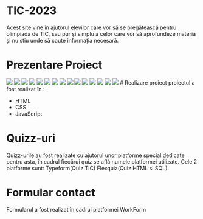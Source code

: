 # TIC-2023
Acest site vine în ajutorul elevilor care vor să se pregătească pentru olimpiada de TIC, sau pur și simplu a celor care vor să aprofundeze materia și nu știu unde să caute informația necesară.
# Prezentare Proiect
<img src="readme/1.png">
<img src="readme/2.png">
<img src="readme/3.png">
<img src="readme/4.png">
<img src="readme/5.png">
<img src="readme/6.png">
<img src="readme/7.png">
<img src="readme/8.png">
<img src="readme/9.png">
<img src="readme/10.png">
<img src="readme/11.png">
<img src="readme/12.png">
<img src="readme/13.png">
<img src="readme/14.png">
<img src="readme/15.png">
# Realizare proiect
proiectul a fost realizat în :
<ul>
  <li>HTML</li>
  <li>CSS</li>
  <li>JavaScript</li>
</ul>

# Quizz-uri
Quizz-urile au fost realizate cu ajutorul unor platforme special dedicate pentru asta, în cadrul fiecărui quiz se află numele platformei utilizate.
Cele 2 platforme sunt: Typeform(Quiz TIC) Flexquiz(Quiz HTML si SQL).
# Formular contact
Formularul a fost realizat în cadrul platformei WorkForm
